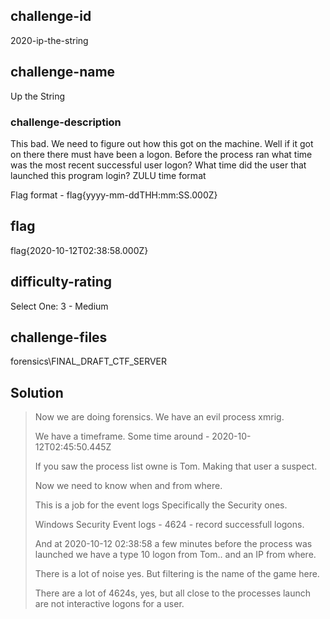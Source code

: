 ## challenge-id
2020-ip-the-string
## challenge-name
Up the String
### challenge-description
This bad. We need to figure out how this got on the machine. Well if it got on there there must have been a logon. Before the process ran what time was the most recent successful user logon? What time did the user that launched this program login? ZULU time format

Flag format - flag{yyyy-mm-ddTHH:mm:SS.000Z}

## flag
flag{2020-10-12T02:38:58.000Z}

## difficulty-rating
Select One: 
3 - Medium 

## challenge-files
forensics\FINAL_DRAFT_CTF_SERVER


## Solution 
>
> Now we are doing forensics. We have an evil process xmrig. 
>
> We have a timeframe. Some time around - 2020-10-12T02:45:50.445Z
>
> If you saw the process list owne is Tom. Making that user a suspect.
>
> Now we need to know when and from where.
>
> This is a job for the event logs Specifically the Security ones.
>
> Windows Security Event logs - 4624 - record successfull logons.
>
> And at 2020-10-12 02:38:58 a few minutes before the process was launched we have a type 10 logon from Tom.. and an IP from where.
>
> There is a lot of noise yes. But filtering is the name of the game here.
>
> There are a lot of 4624s, yes, but all close to the processes launch are not interactive logons for a user. 
